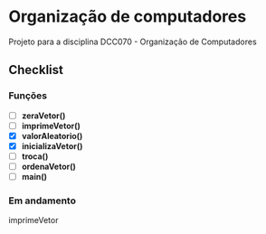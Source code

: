 # Organização de computadores
Projeto para a disciplina DCC070 - Organização de Computadores

## Checklist
### Funções
 - [ ] <b>zeraVetor()</b>
 - [ ] <b>imprimeVetor()</b>
 - [x] <b>valorAleatorio()</b>
 - [x] <b>inicializaVetor()</b>
 - [ ] <b>troca()</b>
 - [ ] <b>ordenaVetor()</b>
 - [ ] <b>main()</b>

### Em andamento
imprimeVetor 
